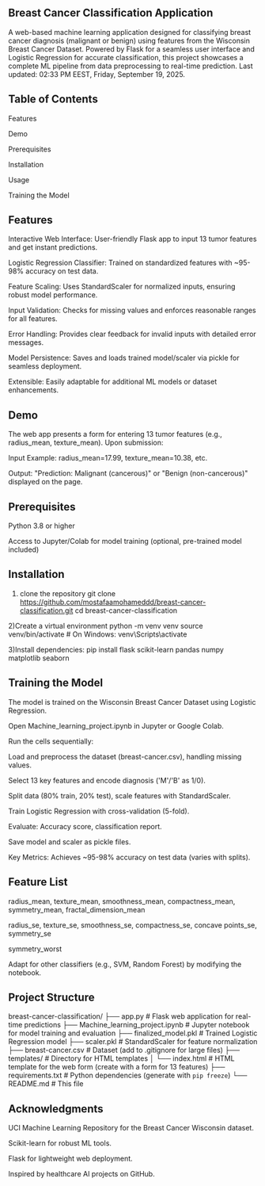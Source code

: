 ## Breast Cancer Classification Application

A web-based machine learning application designed for classifying breast cancer diagnosis (malignant or benign) using features from the Wisconsin Breast Cancer Dataset. Powered by Flask for a seamless user interface and Logistic Regression for accurate classification, this project showcases a complete ML pipeline from data preprocessing to real-time prediction. Last updated: 02:33 PM EEST, Friday, September 19, 2025.


## Table of Contents

Features



Demo



Prerequisites



Installation



Usage



Training the Model


## Features

Interactive Web Interface: User-friendly Flask app to input 13 tumor features and get instant predictions.



Logistic Regression Classifier: Trained on standardized features with ~95-98% accuracy on test data.



Feature Scaling: Uses StandardScaler for normalized inputs, ensuring robust model performance.



Input Validation: Checks for missing values and enforces reasonable ranges for all features.



Error Handling: Provides clear feedback for invalid inputs with detailed error messages.



Model Persistence: Saves and loads trained model/scaler via pickle for seamless deployment.



Extensible: Easily adaptable for additional ML models or dataset enhancements.


## Demo

The web app presents a form for entering 13 tumor features (e.g., radius_mean, texture_mean). Upon submission:





Input Example: radius_mean=17.99, texture_mean=10.38, etc.



Output: "Prediction: Malignant (cancerous)" or "Benign (non-cancerous)" displayed on the page.


## Prerequisites





Python 3.8 or higher



Access to Jupyter/Colab for model training (optional, pre-trained model included)


## Installation

1) clone the repository
git clone https://github.com/mostafaamohameddd/breast-cancer-classification.git
cd breast-cancer-classification

2)Create a virtual environment
python -m venv venv
source venv/bin/activate  # On Windows: venv\Scripts\activate

3)Install dependencies:
pip install flask scikit-learn pandas numpy matplotlib seaborn


## Training the Model

The model is trained on the Wisconsin Breast Cancer Dataset using Logistic Regression.





Open Machine_learning_project.ipynb in Jupyter or Google Colab.



Run the cells sequentially:





Load and preprocess the dataset (breast-cancer.csv), handling missing values.



Select 13 key features and encode diagnosis ('M'/'B' as 1/0).



Split data (80% train, 20% test), scale features with StandardScaler.



Train Logistic Regression with cross-validation (5-fold).



Evaluate: Accuracy score, classification report.



Save model and scaler as pickle files.



Key Metrics: Achieves ~95-98% accuracy on test data (varies with splits).


## Feature List

radius_mean, texture_mean, smoothness_mean, compactness_mean, symmetry_mean, fractal_dimension_mean



radius_se, texture_se, smoothness_se, compactness_se, concave points_se, symmetry_se



symmetry_worst

Adapt for other classifiers (e.g., SVM, Random Forest) by modifying the notebook.


## Project Structure 

breast-cancer-classification/
├── app.py                  # Flask web application for real-time predictions
├── Machine_learning_project.ipynb  # Jupyter notebook for model training and evaluation
├── finalized_model.pkl     # Trained Logistic Regression model
├── scaler.pkl              # StandardScaler for feature normalization
├── breast-cancer.csv       # Dataset (add to .gitignore for large files)
├── templates/              # Directory for HTML templates
│   └── index.html          # HTML template for the web form (create with a form for 13 features)
├── requirements.txt        # Python dependencies (generate with `pip freeze`)
└── README.md               # This file


## Acknowledgments





UCI Machine Learning Repository for the Breast Cancer Wisconsin dataset.



Scikit-learn for robust ML tools.



Flask for lightweight web deployment.



Inspired by healthcare AI projects on GitHub.
